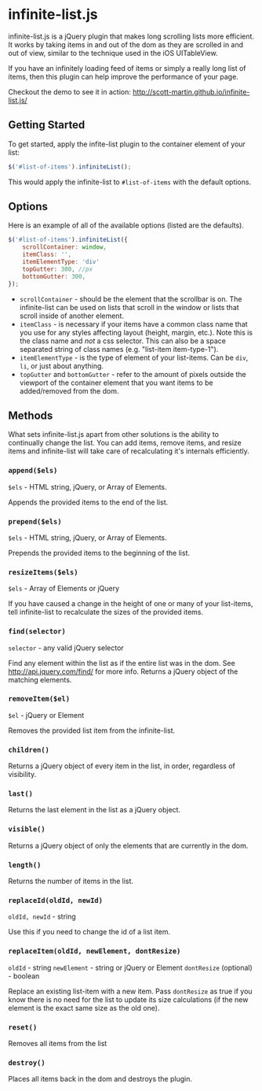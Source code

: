 infinite-list.js
================

infinite-list.js is a jQuery plugin that makes long scrolling lists more efficient. It works by taking items in and out of the dom as they are scrolled in and out of view, similar to the technique used in the iOS UITableView. 

If you have an infinitely loading feed of items or simply a really long list of items, then this plugin can help improve the performance of your page.

Checkout the demo to see it in action: http://scott-martin.github.io/infinite-list.js/

Getting Started
---------------

To get started, apply the infite-list plugin to the container element of your list:

```javascript
$('#list-of-items').infiniteList();
```

This would apply the infinite-list to `#list-of-items` with the default options.

Options
-------

Here is an example of all of the available options (listed are the defaults).

```javascript
$('#list-of-items').infiniteList({
    scrollContainer: window,
    itemClass: '',
    itemElementType: 'div'    
    topGutter: 300, //px
    bottomGutter: 300,    
});
```

* `scrollContainer` - should be the element that the scrollbar is on. The infinite-list can be used on lists that scroll in the window or lists that scroll inside of another element.
* `itemClass` - is necessary if your items have a common class name that you use for any styles affecting layout (height, margin, etc.). Note this is the class name and _not_ a css selector. This can also be a space separated string of class names (e.g. "list-item item-type-1").
* `itemElementType` - is the type of element of your list-items. Can be `div`, `li`, or just about anything.
* `topGutter` and `bottomGutter` - refer to the amount of pixels outside the viewport of the container element that you want items to be added/removed from the dom.

Methods
-------

What sets infinite-list.js apart from other solutions is the ability to continually change the list. You can add items, remove items, and resize items and infinite-list will take care of recalculating it's internals efficiently. 

### `append($els)`
`$els` - HTML string, jQuery, or Array of Elements.

Appends the provided items to the end of the list.

### `prepend($els)`
`$els` - HTML string, jQuery, or Array of Elements.

Prepends the provided items to the beginning of the list.

### `resizeItems($els)`
`$els` - Array of Elements or jQuery

If you have caused a change in the height of one or many of your list-items, tell infinite-list to recalculate the sizes of the provided items. 

### `find(selector)`
`selector` - any valid jQuery selector

Find any element within the list as if the entire list was in the dom. See http://api.jquery.com/find/ for more info. Returns a jQuery object of the matching elements.

### `removeItem($el)`
`$el` - jQuery or Element

Removes the provided list item from the infinite-list.

### `children()`

Returns a jQuery object of every item in the list, in order, regardless of visibility.

### `last()`

Returns the last element in the list as a jQuery object.

### `visible()`

Returns a jQuery object of only the elements that are currently in the dom.

### `length()`

Returns the number of items in the list.

### `replaceId(oldId, newId)`
`oldId, newId` - string

Use this if you need to change the id of a list item.

### `replaceItem(oldId, newElement, dontResize)`
`oldId` - string
`newElement` - string or jQuery or Element
`dontResize` (optional) - boolean

Replace an existing list-item with a new item. Pass `dontResize` as true if you know there is no need for the list to update its size calculations (if the new element is the exact same size as the old one).

### `reset()`

Removes all items from the list

### `destroy()`

Places all items back in the dom and destroys the plugin.
